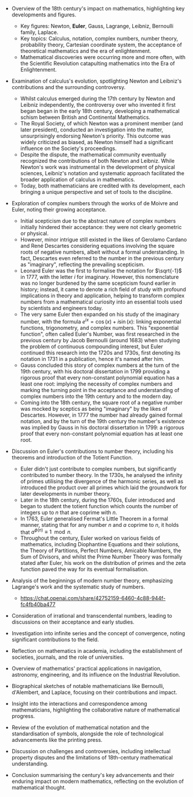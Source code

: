 - Overview of the 18th century's impact on mathematics, highlighting key developments and figures.
	- Key figures: Newton, **Euler**, Gauss, Lagrange, Leibniz, Bernoulli family, Laplace.
	- Key topics: Calculus, notation, complex numbers, number theory, probability theory, Cartesian coordinate system, the acceptance of theoretical mathematics and the era of enlightenment.
	- Mathematical discoveries were occurring more and more often, with the Scientific Revolution catapulting mathematics into the Era of Enlightenment.

- Examination of calculus's evolution, spotlighting Newton and Leibniz's contributions and the surrounding controversy.
	- Whilst calculus emerged during the 17th century by Newton and Leibniz independently, the controversy over who invented it first began began in the early 18th century, developing a mathematical schism between British and Continental Mathematics.
	- The Royal Society, of which Newton was a prominent member (and later president), conducted an investigation into the matter, unsurprisingly endorsing Newton's priority. This outcome was widely criticized as biased, as Newton himself had a significant influence on the Society's proceedings.
	- Despite the dispute, the mathematical community eventually recognized the contributions of both Newton and Leibniz. While Newton's work was instrumental in the development of physical sciences, Leibniz's notation and systematic approach facilitated the broader application of calculus in mathematics.
	- Today, both mathematicians are credited with its development, each bringing a unique perspective and set of tools to the discipline.

- Exploration of complex numbers through the works of de Moivre and Euler, noting their growing acceptance.
	- Initial scepticism due to the abstract nature of complex numbers initially hindered their acceptance: they were not clearly geometric or physical.
	- However, minor intrigue still existed in the likes of Gerolamo Cardano and René Descartes considering equations involving the square roots of negative numbers, albeit without a formal understanding. In fact, Descartes even referred to the number in the previous century as "imaginary", reflecting the prevailing scepticism.
	- Leonard Euler was the first to formalise the notation for $\sqrt{-1}$ in 1777, with the letter $i$ for imaginary. However, this nomenclature was no longer burdened by the same scepticism found earlier in history; instead, it came to denote a rich field of study with profound implications in theory and application, helping to transform complex numbers from a mathematical curiosity into an essential tools used by scientists and engineers today.
	- The very same Euler then expanded on his study of the imaginary number, with the formula $e^{ix}=\cos(x)+i\sin(x)$: linking exponential functions, trigonometry, and complex numbers. This "exponential function", often called Euler's Number, was first researched in the previous century by Jacob Bernoulli (around 1683) when studying the problem of continuous compounding interest, but Euler continued this research into the 1720s and 1730s, first denoting its notation in 1731 in a publication, hence it's named after him. 
	- Gauss concluded this story of complex numbers at the turn of the 19th century, with his doctoral dissertation in 1799 providing a rigorous proof that every non-constant polynomial equation has a least one root: implying the necessity of complex numbers and marking the turning point in the acceptance and understanding of complex numbers into the 19th century and to the modern day.
	- Coming into the 18th century, the square root of a negative number was mocked by sceptics as being "imaginary" by the likes of Descartes. However, in 1777 the number had already gained formal notation, and by the turn of the 19th century the number's existence was implied by Gauss in his doctoral dissertation in 1799: a rigorous proof that every non-constant polynomial equation has at least one root.

- Discussion on Euler's contributions to number theory, including his theorems and introduction of the Totient Function.
	- Euler didn't just contribute to complex numbers, but significantly contributed to number theory. In the 1730s, he analysed the infinity of primes utilising the divergence of the harmonic series, as well as introduced the product over all primes which laid the groundwork for later developments in number theory.
	- Later in the 18th century, during the 1760s, Euler introduced and began to student the totient function which counts the number of integers up to $n$ that are coprime with $n$.
	- In 1763, Euler generalised Fermat's Little Theorem in a formal manner, stating that for any number $n$ and $a$ coprime to $n$, it holds that $a^{\phi(n)} \equiv 1 \mod n$.
	- Throughout the century, Euler worked on various fields of mathematics, including Diophantine Equations and their solutions, the Theory of Partitions, Perfect Numbers, Amicable Numbers, the Sum of Divisors, and whilst the Prime Number Theory was formally stated after Euler, his work on the distribution of primes and the zeta function paved the way for its eventual formalisation.

- Analysis of the beginnings of modern number theory, emphasizing Lagrange's work and the systematic study of numbers.
	- https://chat.openai.com/share/42752159-6460-4c88-944f-fc4fb40ba477

- Consideration of irrational and transcendental numbers, leading to discussions on their acceptance and early studies.

- Investigation into infinite series and the concept of convergence, noting significant contributions to the field.

- Reflection on mathematics in academia, including the establishment of societies, journals, and the role of universities.

- Overview of mathematics' practical applications in navigation, astronomy, engineering, and its influence on the Industrial Revolution.

- Biographical sketches of notable mathematicians like Bernoulli, d'Alembert, and Laplace, focusing on their contributions and impact.

- Insight into the interactions and correspondence among mathematicians, highlighting the collaborative nature of mathematical progress.

- Review of the evolution of mathematical notation and the standardisation of symbols, alongside the role of technological advancements like the printing press.

- Discussion on challenges and controversies, including intellectual property disputes and the limitations of 18th-century mathematical understanding.

- Conclusion summarising the century's key advancements and their enduring impact on modern mathematics, reflecting on the evolution of mathematical thought.